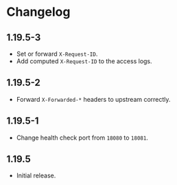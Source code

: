 # Changelog

## 1.19.5-3

* Set or forward `X-Request-ID`.
* Add computed `X-Request-ID` to the access logs.

## 1.19.5-2

* Forward `X-Forwarded-*` headers to upstream correctly.

## 1.19.5-1

* Change health check port from `18080` to `18081`.

## 1.19.5

* Initial release.
